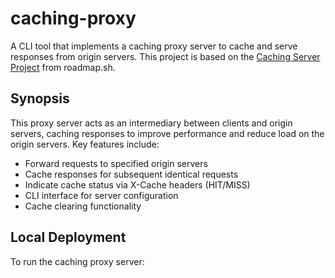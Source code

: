 # caching-proxy

A CLI tool that implements a caching proxy server to cache and serve responses from origin servers. This project is based on the [Caching Server Project](https://roadmap.sh/projects/caching-server) from roadmap.sh.

## Synopsis

This proxy server acts as an intermediary between clients and origin servers, caching responses to improve performance and reduce load on the origin servers. Key features include:

- Forward requests to specified origin servers
- Cache responses for subsequent identical requests
- Indicate cache status via X-Cache headers (HIT/MISS)
- CLI interface for server configuration
- Cache clearing functionality

## Local Deployment

To run the caching proxy server:
